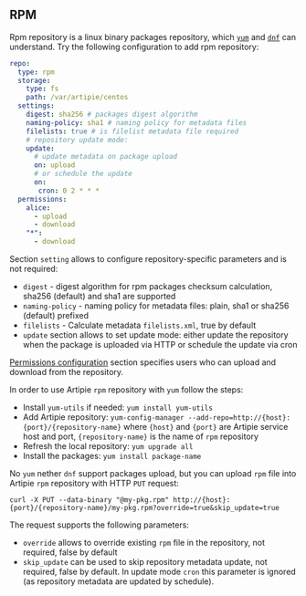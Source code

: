 ## RPM

Rpm repository is a linux binary packages repository, which [`yum`](https://en.wikipedia.org/wiki/Yum_%28software%29)
and [`dnf`](https://en.wikipedia.org/wiki/DNF_%28software%29) can understand. Try the following
configuration to add rpm repository:

```yaml
repo:
  type: rpm
  storage:
    type: fs
    path: /var/artipie/centos
  settings:
    digest: sha256 # packages digest algorithm
    naming-policy: sha1 # naming policy for metadata files
    filelists: true # is filelist metadata file required
    # repository update mode:
    update:
      # update metadata on package upload
      on: upload
      # or schedule the update
      on:
       cron: 0 2 * * *
  permissions:
    alice:
      - upload
      - download
    "*":
      - download
```
Section `setting` allows to configure repository-specific parameters and is not required:
- `digest` - digest algorithm for rpm packages checksum calculation, sha256 (default) and sha1 are supported
- `naming-policy` - naming policy for metadata files: plain, sha1 or sha256 (default) prefixed
- `filelists` - Calculate metadata `filelists.xml`, true by default
- `update` section allows to set update mode: either update the repository when the package is uploaded via HTTP
  or schedule the update via cron

[Permissions configuration](./Configuration-Repository-Permissions) section specifies users who can upload and download from the repository.

In order to use Artipie `rpm` repository with `yum` follow the steps:

- Install `yum-utils` if needed: `yum install yum-utils`
- Add Artipie repository: `yum-config-manager --add-repo=http://{host}:{port}/{repository-name}` where `{host}` and `{port}` are Artipie service host and port, `{repository-name}`
  is the name of `rpm` repository
- Refresh the local repository: `yum upgrade all`
- Install the packages: `yum install package-name`

No `yum` nether `dnf` support packages upload, but you can upload `rpm` file into Artipie `rpm`
repository with HTTP `PUT` request:
```commandline
curl -X PUT --data-binary "@my-pkg.rpm" http://{host}:{port}/{repository-name}/my-pkg.rpm?override=true&skip_update=true
```

The request supports the following parameters:
- `override` allows to override existing `rpm` file in the repository, not required, false by default
- `skip_update` can be used to skip repository metadata update, not required, false by default.
  In update mode `cron` this parameter is ignored (as repository metadata are updated by schedule).